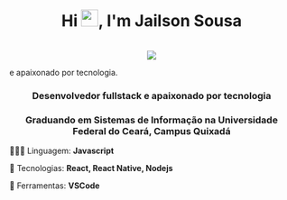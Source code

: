 <h1 align="center">Hi <img src="https://raw.githubusercontent.com/iampavangandhi/iampavangandhi/master/gifs/Hi.gif" width="30px">, I'm Jailson Sousa</h1>
 <p align="center"><br/>
   <a href="https://www.linkedin.com/in/jailson-sousa-aa41bb198/">
    <img src="https://img.shields.io/badge/linkedin-sachuverma-blue">
  </a>
</p>

 e apaixonado por tecnologia.
<h3 align="center">Desenvolvedor fullstack e apaixonado por tecnologia</h3>
<h3 align="center">Graduando em Sistemas de Informação na <strong>Universidade Federal do Ceará, Campus Quixadá</strong></h3>

<p align="left">
  🧑🏽‍💻 Linguagem: <strong>Javascript</strong>
</p>

<p align="left">
  🎯 Tecnologias: <strong>React, React Native, Nodejs</strong>
</p>

<p align="left">
  💼 Ferramentas: <strong>VSCode</strong>
</p>


